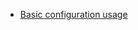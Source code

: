 - [Basic configuration usage](https://github.com/TomMannson/Finject/blob/master/example/lib/configuration.dart)